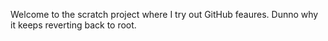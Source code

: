 Welcome to the scratch project where I try out GitHub feaures.
Dunno why it keeps reverting back to root.
